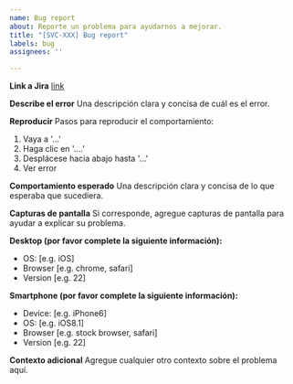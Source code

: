 ```yaml
---
name: Bug report
about: Reporte un problema para ayudarnos a mejorar.
title: "[SVC-XXX] Bug report"
labels: bug
assignees: ''

---
```


**Link a Jira**
[link](https://xubiosoftware.atlassian.net/browse/SVC-XXX)

**Describe el error**
Una descripción clara y concisa de cuál  es el error.

**Reproducir**
Pasos para reproducir el comportamiento:
1. Vaya a '...'
2. Haga clic en '....'
3. Desplácese hacia abajo hasta '...'
4. Ver error

**Comportamiento esperado**
Una descripción clara y concisa de lo que esperaba que sucediera.

**Capturas de pantalla**
Si corresponde, agregue capturas de pantalla para ayudar a explicar su problema.

**Desktop (por favor complete la siguiente información):**
 - OS: [e.g. iOS]
 - Browser [e.g. chrome, safari]
 - Version [e.g. 22]

**Smartphone (por favor complete la siguiente información):**
 - Device: [e.g. iPhone6]
 - OS: [e.g. iOS8.1]
 - Browser [e.g. stock browser, safari]
 - Version [e.g. 22]

**Contexto adicional**
Agregue cualquier otro contexto sobre el problema aquí.
